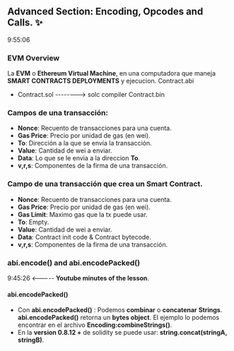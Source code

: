 ## Advanced Section: Encoding, Opcodes and Calls. ✨
9:55:06
### EVM Overview
La **EVM** o **Ethereum Virtual Machine**, en una computadora que maneja **SMART CONTRACTS DEPLOYMENTS** y ejecucion.
                                        Contract.abi
- Contract.sol --------> solc compiler 
                                        Contract.bin

### Campos de una transacción:
- **Nonce**: Recuento de transacciones para una cuenta.
- **Gas Price**: Precio por unidad de gas (en wei).
- **To**: Dirección a la que se envía la transacción.
- **Value**: Cantidad de wei a enviar.
- **Data**: Lo que se le envia a la direccion **To**. 
- **v,r,s**: Componentes de la firma de una transacción.

### Campo de una transacción que crea un Smart Contract.
- **Nonce**: Recuento de transacciones para una cuenta.
- **Gas Price**: Precio por unidad de gas (en wei).
- **Gas Limit**: Maximo gas que la tx puede usar.
- **To**: Empty.
- **Value**: Cantidad de wei a enviar.
- **Data**: Contract init code & Contract bytecode. 
- **v,r,s**: Componentes de la firma de una transacción.

### abi.encode() and abi.encodePacked()
9:45:26 <----- **Youtube minutes of the lesson**.

#### abi.encodePacked()
- Con **abi.encodePacked()** : Podemos **combinar** o **concatenar** **Strings**. **abi.encodePacked()** retorna un **bytes object**. El ejemplo lo podemos encontrar en el archivo **Encoding:combineStrings()**.
- En la **version 0.8.12 +** de solidity se puede usar: **string.concat(stringA, stringB)**.